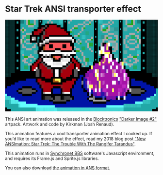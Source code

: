 # Star Trek ANSI transporter effect

![Star Trek holiday animation](https://raw.githubusercontent.com/Kirkman/st-transporter/master/output/KM-TRANSPORTER-still.png)

This ANSI art animation was released in the [Blocktronics](http://www.blocktronics.org) ["Darker Image #2"](http://www.blocktronics.org/downloads/artpacks/blocktronics_darker_image_%232.zip) artpack. Artwork and code by Kirkman (Josh Renaud).

This animation features a cool transporter animation effect I cooked up. If you'd like to read more about the effect, read my 2018 blog post ["New ANSImation: Star Trek: The Trouble With The Rangifer Tarandus"](http://breakintochat.com/blog/2018/02/14/new-ansimation-star-trek-the-trouble-with-the-rangifer-tarandus/).

This animation runs in [Synchronet BBS](http://www.synchro.net) software's Javascript environment, and requires its Frame.js and Sprite.js libraries.

You can also download [the animation in ANS format](https://raw.githubusercontent.com/Kirkman/st-transporter/master/output/KM-TRANSPORTER.ANS).

